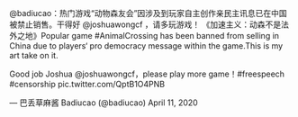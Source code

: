 

@badiucao：热门游戏“动物森友会”因涉及到玩家自主创作亲民主讯息已在中国被禁止销售。干得好 @joshuawongcf ，请多玩游戏！ 《加速主义：动森不是法外之地》Popular game #AnimalCrossing has been banned from selling in China due to players‘ pro democracy message within the game.This is my art take on it.

Good job Joshua @joshuawongcf，please play more game！#freespeech #censorship pic.twitter.com/QptB1O4PNB

&mdash; 巴丢草麻酱 Badiucao (@badiucao) April 11, 2020 
